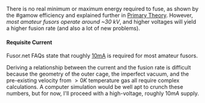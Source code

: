 There is no real minimum or maximum energy required to fuse, as shown by the #gamow efficiency and explained further in [Primary Theory](Primary%20Theory.md). However, *most amateur fusors operate around ~30 kV*, and higher voltages will yield a higher fusion rate (and also a lot of new problems).

#### Requisite Current

Fusor.net FAQs state that roughly [10mA](https://fusor.net/board/viewtopic.php?t=9171) is required for most amateur fusors.

Deriving a relationship between the current and the fusion rate is difficult because the geometry of the outer cage, the imperfect vacuum, and the pre-existing velocity from $>0 K$ temperature gas all require complex calculations. A computer simulation would be well apt to crunch these numbers, but for now, I'll proceed with a high-voltage, roughly $10mA$ supply.